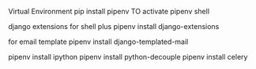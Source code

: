 Virtual Environment
pip install pipenv
TO activate
pipenv shell

django extensions
for shell plus
pipenv install django-extensions

for email template
pipenv install django-templated-mail

pipenv install ipython
pipenv install python-decouple
pipenv install celery
